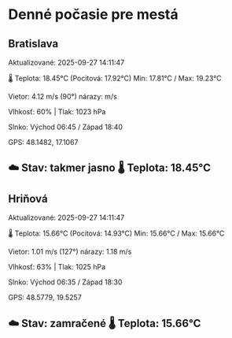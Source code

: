 ﻿# Denné počasie pre mestá

## Bratislava
Aktualizované: 2025-09-27 14:11:47

🌡️ Teplota: 18.45°C 
(Pocitová: 17.92°C)
Min: 17.81°C / Max: 19.23°C

Vietor: 4.12 m/s    (90°) 
nárazy:  m/s

Vlhkosť: 60% | Tlak: 1023 hPa

Slnko: Východ 06:45 / Západ 18:40

GPS: 48.1482, 17.1067

☁️ Stav: takmer jasno        🌡️ Teplota: 18.45°C
---

## Hriňová
Aktualizované: 2025-09-27 14:11:47

🌡️ Teplota: 15.66°C 
(Pocitová: 14.93°C)
Min: 15.66°C / Max: 15.66°C

Vietor: 1.01 m/s (127°)
nárazy: 1.18 m/s

Vlhkosť: 63% | Tlak: 1025 hPa

Slnko: Východ 06:35 / Západ 18:30

GPS: 48.5779, 19.5257

☁️ Stav: zamračené        🌡️ Teplota: 15.66°C
---
